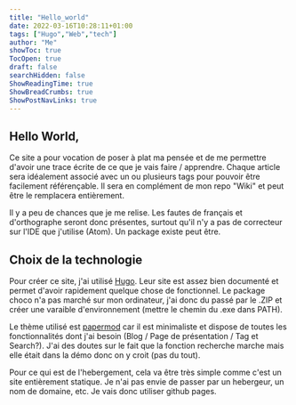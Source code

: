 ```yaml
---
title: "Hello_world"
date: 2022-03-16T10:28:11+01:00
tags: ["Hugo","Web","tech"]
author: "Me"
showToc: true
TocOpen: true
draft: false
searchHidden: false
ShowReadingTime: true
ShowBreadCrumbs: true
ShowPostNavLinks: true
---
```


## Hello World,

Ce site a pour vocation de poser à plat ma pensée et de me permettre d'avoir une trace écrite de ce que je vais faire / apprendre. Chaque article sera idéalement associé avec un ou plusieurs tags pour pouvoir être facilement référençable. Il sera en complément de mon repo "Wiki" et peut être le remplacera entièrement.

Il y a peu de chances que je me relise. Les fautes de français et d'orthographe seront donc présentes, surtout qu'il n'y a pas de correcteur sur l'IDE que j'utilise (Atom). Un package existe peut être.

## Choix de la technologie

Pour créer ce site, j'ai utilisé [Hugo](https://gohugo.io/). Leur site est assez bien documenté et permet d'avoir rapidement quelque chose de fonctionnel. Le package choco n'a pas marché sur mon ordinateur, j'ai donc du passé par le .ZIP et créer une varaible d'environnement (mettre le chemin du .exe dans PATH).

Le thème utilisé est [papermod](https://themes.gohugo.io/themes/hugo-papermod/) car il est minimaliste et dispose de toutes les fonctionnalités dont j'ai besoin (Blog / Page de présentation / Tag et Search?). J'ai des doutes sur le fait que la fonction recherche marche mais elle était dans la démo donc on y croit (pas du tout).

Pour ce qui est de l'hebergement, cela va être très simple comme c'est un site entièrement statique. Je n'ai pas envie de passer par un hebergeur, un nom de domaine, etc. Je vais donc utiliser github pages.
